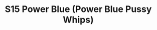 ---
title: S15 Power Blue (Power Blue Pussy Whips)
permalink: "/teams/s15-power-blue"
teamslug: s15-power-blue
members:
- Bobby Bosfield - Captain
- Kristin Lynch - QB
- Aaron Beck
- Antwon Hines
- Brad Allen
- Cesar Azabache
- Chris Meadows
- Gabe Avila
- Kasey Berry
- Porter Brockway
- Rachel Browning
- Ryan Myers
- Tony Smith
teamid: 5690
name: S15 Power Blue
color: Power Blue Pussy Whips
division: ''
---
